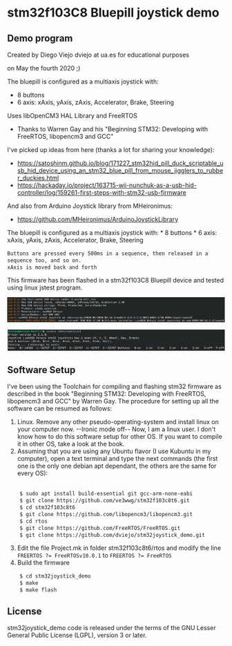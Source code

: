 # stm32f103C8 Bluepill joystick demo

## Demo program
  
Created by Diego Viejo dviejo at ua.es for educational purposes
  
on May the fourth 2020 ;)
 
The bluepill is configured as a multiaxis joystick with:
 * 8 buttons
 * 6 axis: xAxis, yAxis, zAxis, Accelerator, Brake, Steering
 
Uses libOpenCM3 HAL Library and FreeRTOS
 * Thanks to Warren Gay and his "Beginning STM32: Developing with FreeRTOS, libopencm3 and GCC"
 
I've picked up ideas from here (thanks a lot for sharing your knowledge):

* https://satoshinm.github.io/blog/171227_stm32hid_pill_duck_scriptable_usb_hid_device_using_an_stm32_blue_pill_from_mouse_jigglers_to_rubber_duckies.html
* https://hackaday.io/project/163715-wii-nunchuk-as-a-usb-hid-controller/log/159261-first-steps-with-stm32-usb-firmware

And also from Arduino Joystick library from MHeironimus:
* https://github.com/MHeironimus/ArduinoJoystickLibrary
 
The bluepill is configured as a multiaxis joystick with:
    * 8 buttons
    * 6 axis: xAxis, yAxis, zAxis, Accelerator, Brake, Steering
  
    Buttons are pressed every 500ms in a sequence, then released in a sequence too, and so on.
    xAxis is moved back and forth
  
This firmware has been flashed in a stm32f103C8 Bluepill device and tested using linux jstest program.

![dmesg](./img/dmesg.png "dmesg output")

![jstest](./img/jstest.png "joystick test")

## Software Setup

I've been using the Toolchain for compiling and flashing stm32 firmware as described in the book "Beginning STM32: Developing with FreeRTOS, libopencm3 and GCC" by Warren Gay. The procedure for setting up all the software can be resumed as follows:

1. Linux. Remove any other pseudo-operating-system and install linux on your computer now. --Ironic mode off-- Now, I am a linux user. I don't know how to do this software setup for other OS. If you want to compile it in other OS, take a look at the book.
2. Assuming that you are using any Ubuntu flavor (I use Kubuntu in my computer), open a text terminal and type the next commands (the first one is the only one debian apt dependant, the others are the same for every OS):

```

    $ sudo apt install build-essential git gcc-arm-none-eabi
    $ git clone https://github.com/ve3wwg/stm32f103c8t6.git
    $ cd stm32f103c8t6
    $ git clone https://github.com/libopencm3/libopencm3.git
    $ cd rtos
    $ git clone https://github.com/FreeRTOS/FreeRTOS.git
    $ git clone https://github.com/dviejo/stm32joystick_demo.git
```

3. Edit the file Project.mk in folder stm32f103c8t6/rtos and modify the line `FREERTOS ?= FreeRTOSv10.0.1` to `FREERTOS ?= FreeRTOS`
4. Build the firmware

```
    $ cd stm32joystick_demo
    $ make
    $ make flash
```

## License

stm32joystick_demo code is released under the terms of the GNU Lesser General Public License (LGPL), version 3 or later.
 
